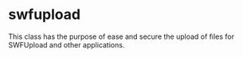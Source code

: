 swfupload
=========

This class has the purpose of ease and secure the upload of files for SWFUpload and other applications.
